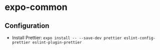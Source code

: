 # expo-common

## Configuration

- Install Prettier: `expo install -- --save-dev prettier eslint-config-prettier eslint-plugin-prettier`
